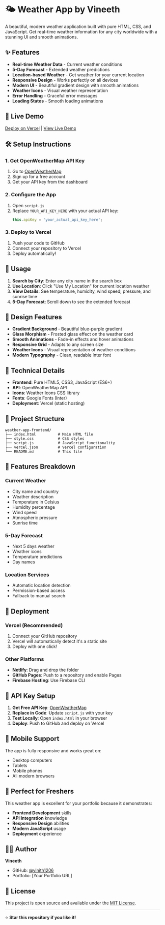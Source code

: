 # 🌤️ Weather App by Vineeth

A beautiful, modern weather application built with pure HTML, CSS, and JavaScript. Get real-time weather information for any city worldwide with a stunning UI and smooth animations.

## ✨ Features

- **Real-time Weather Data** - Current weather conditions
- **5-Day Forecast** - Extended weather predictions
- **Location-based Weather** - Get weather for your current location
- **Responsive Design** - Works perfectly on all devices
- **Modern UI** - Beautiful gradient design with smooth animations
- **Weather Icons** - Visual weather representation
- **Error Handling** - Graceful error messages
- **Loading States** - Smooth loading animations

## 🚀 Live Demo

[Deploy on Vercel](https://vercel.com) | [View Live Demo](https://weather-app-ten-flax-32.vercel.app/)

## 🛠️ Setup Instructions

### 1. Get OpenWeatherMap API Key
1. Go to [OpenWeatherMap](https://openweathermap.org/api)
2. Sign up for a free account
3. Get your API key from the dashboard

### 2. Configure the App
1. Open `script.js`
2. Replace `YOUR_API_KEY_HERE` with your actual API key:
   ```javascript
   this.apiKey = 'your_actual_api_key_here';
   ```

### 3. Deploy to Vercel
1. Push your code to GitHub
2. Connect your repository to Vercel
3. Deploy automatically!

## 📱 Usage

1. **Search by City**: Enter any city name in the search box
2. **Use Location**: Click "Use My Location" for current location weather
3. **View Details**: See temperature, humidity, wind speed, pressure, and sunrise time
4. **5-Day Forecast**: Scroll down to see the extended forecast

## 🎨 Design Features

- **Gradient Background** - Beautiful blue-purple gradient
- **Glass Morphism** - Frosted glass effect on the weather card
- **Smooth Animations** - Fade-in effects and hover animations
- **Responsive Grid** - Adapts to any screen size
- **Weather Icons** - Visual representation of weather conditions
- **Modern Typography** - Clean, readable Inter font

## 🔧 Technical Details

- **Frontend**: Pure HTML5, CSS3, JavaScript (ES6+)
- **API**: OpenWeatherMap API
- **Icons**: Weather Icons CSS library
- **Fonts**: Google Fonts (Inter)
- **Deployment**: Vercel (static hosting)

## 📁 Project Structure

```
weather-app-frontend/
├── index.html          # Main HTML file
├── style.css           # CSS styles
├── script.js           # JavaScript functionality
├── vercel.json         # Vercel configuration
└── README.md           # This file
```

## 🌟 Features Breakdown

### Current Weather
- City name and country
- Weather description
- Temperature in Celsius
- Humidity percentage
- Wind speed
- Atmospheric pressure
- Sunrise time

### 5-Day Forecast
- Next 5 days weather
- Weather icons
- Temperature predictions
- Day names

### Location Services
- Automatic location detection
- Permission-based access
- Fallback to manual search

## 🚀 Deployment

### Vercel (Recommended)
1. Connect your GitHub repository
2. Vercel will automatically detect it's a static site
3. Deploy with one click!

### Other Platforms
- **Netlify**: Drag and drop the folder
- **GitHub Pages**: Push to a repository and enable Pages
- **Firebase Hosting**: Use Firebase CLI

## 🔑 API Key Setup

1. **Get Free API Key**: [OpenWeatherMap](https://openweathermap.org/api)
2. **Replace in Code**: Update `script.js` with your key
3. **Test Locally**: Open `index.html` in your browser
4. **Deploy**: Push to GitHub and deploy on Vercel

## 📱 Mobile Support

The app is fully responsive and works great on:
- Desktop computers
- Tablets
- Mobile phones
- All modern browsers

## 🎯 Perfect for Freshers

This weather app is excellent for your portfolio because it demonstrates:
- **Frontend Development** skills
- **API Integration** knowledge
- **Responsive Design** abilities
- **Modern JavaScript** usage
- **Deployment** experience

## 👨‍💻 Author

**Vineeth**
- GitHub: [@vinith1206](https://github.com/vinith1206)
- Portfolio: [Your Portfolio URL]

## 📄 License

This project is open source and available under the [MIT License](LICENSE).

---

⭐ **Star this repository if you like it!**
